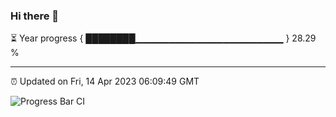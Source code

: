 ### Hi there 👋

⏳ Year progress { ████████▁▁▁▁▁▁▁▁▁▁▁▁▁▁▁▁▁▁▁▁▁▁ } 28.29 %

---

⏰ Updated on Fri, 14 Apr 2023 06:09:49 GMT

![Progress Bar CI](https://github.com/Shyam-Makwana/GitHub-Actions-Demo/workflows/Progress%20Bar%20CI/badge.svg)
